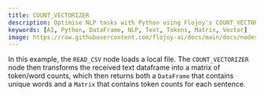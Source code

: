 ```yaml
---
title: COUNT_VECTORIZER
description: Optimise NLP tasks with Python using Flojoy's COUNT_VECTORIZER node. It efficiently analyses text (matrix, vector, or dataframe) and returns a matrix with unique token counts for each sentence.
keywords: [AI, Python, DataFrame, NLP, Text, Tokens, Matrix, Vector]
image: https://raw.githubusercontent.com/flojoy-ai/docs/main/docs/nodes/AI_ML/NLP/COUNT_VECTORIZER/examples/EX1/output.jpeg
---
```


In this example, the `READ_CSV` node loads a local file. The `COUNT_VECTORIZER` node then transforms the received text dataframe into a matrix of token/word counts, which then returns both a `DataFrame` that contains unique words and a `Matrix` that contains token counts for each sentence.